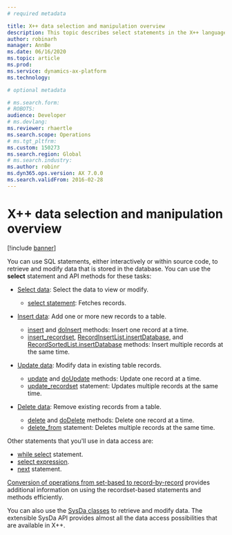 ```yaml
---
# required metadata

title: X++ data selection and manipulation overview
description: This topic describes select statements in the X++ language.
author: robinarh
manager: AnnBe
ms.date: 06/16/2020
ms.topic: article
ms.prod:
ms.service: dynamics-ax-platform
ms.technology:

# optional metadata

# ms.search.form:
# ROBOTS:
audience: Developer
# ms.devlang:
ms.reviewer: rhaertle
ms.search.scope: Operations
# ms.tgt_pltfrm:
ms.custom: 150273
ms.search.region: Global
# ms.search.industry:
ms.author: robinr
ms.dyn365.ops.version: AX 7.0.0
ms.search.validFrom: 2016-02-28
---
```


# X++ data selection and manipulation overview

[!include [banner](../../includes/banner.md)]

You can use SQL statements, either interactively or within source code, to retrieve and modify data that is stored in the database. You can use the **select** statement and API methods for these tasks:

- [Select data](xpp-select.md): Select the data to view or modify.

    - [select statement](xpp-select-statement.md): Fetches records.

- [Insert data](xpp-insert.md): Add one or more new records to a table.

    - [insert](xpp-insert.md#insert-method) and [doInsert](xpp-insert.md#do-insert-method) methods: Insert one record at a time.
    - [insert\_recordset](xpp-insert.md#insert-recordset-statement), [RecordInsertList.insertDatabase](../system-classes/recordinsertlist-class.md#method-insertdatabase), and [RecordSortedList.insertDatabase](../system-classes/recordsortedlist-class.md#method-insertdatabase) methods: Insert multiple records at the same time.

- [Update data](xpp-update.md): Modify data in existing table records.

    - [update](xpp-update.md#update-method) and [doUpdate](xpp-update.md#do-update-method) methods: Update one record at a time.
    - [update\_recordset](xpp-update.md#update-recordset-statement) statement: Updates multiple records at the same time.

- [Delete data](xpp-delete.md): Remove existing records from a table.

    - [delete](xpp-delete.md#delete-method) and [doDelete](xpp-delete.md#do-delete-method) methods: Delete one record at a time.
    - [delete\_from](xpp-delete.md#delete-from-statement) statement: Deletes multiple records at the same time.

Other statements that you'll use in data access are:

- [while select](xpp-while-select.md) statement.
- [select expression](xpp-select-expression.md).
- [next](xpp-select.md) statement.

[Conversion of operations from set-based to record-by-record](xpp-data-perf.md) provides additional information on using the recordset-based statements and methods efficiently.

You can also use the [SysDa classes](../sysda.md) to retrieve and modify data. The extensible SysDa API provides almost all the data access possibilities that are available in X++.
